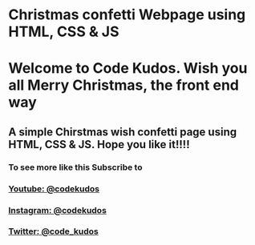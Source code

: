 # Christmas confetti Webpage using HTML, CSS & JS
# Welcome to Code Kudos. Wish you all Merry Christmas, the front end way

## A simple Chirstmas wish confetti page using HTML, CSS & JS. Hope you like it!!!!


### To see more like this Subscribe to 
### <a href="https://www.youtube.com/channel/UC8ezO2ac6VnRrzj6T-8YdLw" target="_blank">Youtube: @codekudos</a>
### <a href="https://www.instagram.com/codekudos/" target="_blank">Instagram: @codekudos</a>
### <a href="https://twitter.com/code_kudos" target="_blank">Twitter: @code_kudos</a>
